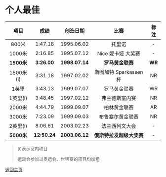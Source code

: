 # 个人最佳

|    项目    |     成绩     |    创造日期    |           比赛           |  标注  |
| :--------: | :----------: | :------------: | :----------------------: | :----: |
|   800米    |   1:47.18    |   1995.06.02   |          托里诺          |   -    |
|   1000米   |   2:16.85    |   1995.07.12   |    Nice 妮卡娅 大奖赛    |   -    |
| **1500米** | **3:26.00**  | **1998.07.14** |     **罗马黄金联赛**     | **WR** |
| 1500米(i)  |   3:31.18    |   1997.02.02   |  斯图加特 Sparkassen 杯  |   NR   |
|   1英里    |   3:43.13    |   1999.07.07   |       罗马黄金联赛       |   WR   |
|  1英里(i)  |   3:48.45    |   1997.02.12   |      弗兰德斯室内赛      |   NR   |
|   2000米   |   4:44.79    |   1999.09.07   |       柏林黄金联赛       |   AR   |
|   3000米   |   7:23.09    |   1999.09.03   |     布鲁塞尔黄金联赛     |   NR   |
|  2英里(i)  |   8:06.61    |   2003.02.23   |      法兰西列文大会      |   -    |
| **5000米** | **12:50.24** | **2003.06.12** | **俄斯特拉发超级大奖赛** | **-**  |

> (i)表示室内项目
>
> 运动会参加过奥运会、世锦赛的项目均加粗

[返回主页](./Profile.md)
